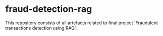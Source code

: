 # fraud-detection-rag
This repository consists of all artefacts related to final project 'Fraudulent transactions detection using RAG'. 

